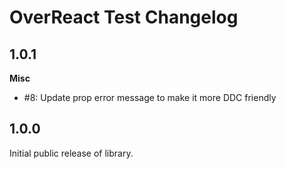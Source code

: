 # OverReact Test Changelog

## 1.0.1

__Misc__

* #8: Update prop error message to make it more DDC friendly

## 1.0.0

Initial public release of library.
